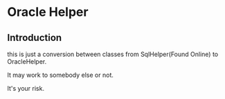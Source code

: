 # Oracle Helper

## Introduction

this is just a conversion between classes from SqlHelper(Found Online) to OracleHelper. 

It may work to somebody else or not.

It's your risk.
